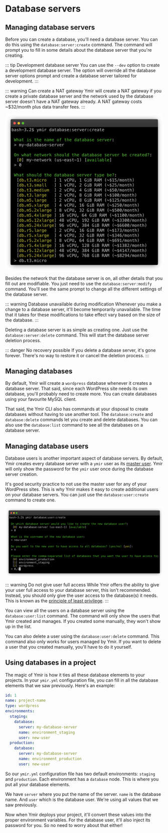 # Database servers

## Managing database servers

Before you can create a database, you'll need a database server. You can do this using the `database:server:create` command. The command will prompt you to fill in some details about the database server that you're creating.

::: tip Development database server
You can use the `--dev` option to create a development database server. The option will override all the database server options prompt and create a database server tailored for development.
:::

::: warning Can create a NAT gateway
Ymir will create a NAT gateway if you create a private database server and the network used by the database server doesn't have a NAT gateway already. A NAT gateway costs ~$32/month plus data transfer fees.
:::

![Create a database server](../../images/create-database-server-cli.png)

Besides the network that the database server is on, all other details that you fill out are modifiable. You just need to use the `database:server:modify` command. You'll see the same prompt to change all the different settings of the database server.

::: warning Database unavailable during modification
Whenever you make a change to a database server, it'll become temporarily unavailable. The time that it takes for these modifications to take effect vary based on the size of the database.
:::

Deleting a database server is as simple as creating one. Just use the `database:server:delete` command. This will start the database server deletion process.

::: danger No recovery possible
If you delete a database server, it's gone forever. There's no way to restore it or cancel the deletion process.
:::

## Managing databases

By default, Ymir will create a `wordpress` database whenever it creates a database server. That said, since each WordPress site needs its own database, you'll probably need to create more. You can create databases using your favourite MySQL client.

That said, the Ymir CLI also has commands at your disposal to create databases without having to use another tool. The `database:create` and `database:delete` commands let you create and delete databases. You can also use the `database:list` command to see all the databases on a database server.

## Managing database users

Database users is another important aspect of database servers. By default, Ymir creates every database server with a `ymir` user as its [master user](https://docs.aws.amazon.com/AmazonRDS/latest/UserGuide/UsingWithRDS.MasterAccounts.html). Ymir will only show the password for the `ymir` user once during the database server creation.

It's good security practice to not use the master user for any of your WordPress sites. This is why Ymir makes it easy to create additional users on your database servers. You can just use the `database:user:create` command to create one.

![Create a database user](../../images/create-database-user-cli.png)

::: warning Do not give user full access
While Ymir offers the ability to give your user full access to your database server, this isn't recommended. Instead, you should only give the user access to the database(s) it needs. This is known as the [principle of least privilege](https://en.wikipedia.org/wiki/Principle_of_least_privilege).
:::

You can view all the users on a database server using the `database:user:list` command. The command will only show the users that Ymir created and manages. If you created some manually, they won't show up in the list.

You can also delete a user using the `database:user:delete` command. This command also only works for users managed by Ymir. If you want to delete a user that you created manually, you'll have to do it yourself.

## Using databases in a project

The magic of Ymir is how it ties all these database elements to your projects. In your `ymir.yml` configuration file, you can fill in all the database elements that we saw previously. Here's an example:

```yml
id: 1
name: project-name
type: wordpress
environments:
  staging:
    database:
      server: my-database-server
      name: environment_staging
      user: new-user
  production:
    database:
      server: my-database-server
      name: environment_production
      user: new-user
```

So our `ymir.yml` configuration file has two default environments: `staging` and `production`. Each environment has a `database` node. This is where you put all your database elements.

We have `server` where you put the name of the server. `name` is the database name. And `user` which is the database user. We're using all values that we saw previously.

Now when Ymir deploys your project, it'll convert these values into the proper environment variables. For the database user, it'll also inject its password for you. So no need to worry about that either!
